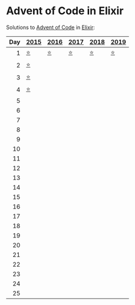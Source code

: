 # Advent of Code in Elixir

Solutions to [Advent of Code](https://adventofcode.com/) in [Elixir](https://elixir-lang.org/):

|   Day | [2015](lib/2015)                                         | [2016](lib/2016)                        | [2017](lib/2017)                  | [2018](lib/2018)                      | [2019](lib/2019)                                     |
|------:|:---------------------------------------------------------|:----------------------------------------|:----------------------------------|:--------------------------------------|:-----------------------------------------------------|
|     1 | [⭐](lib/2015/01_not_quite_lisp)                         | [⭐](lib/2016/01_no_time_for_a_taxicab) | [⭐](lib/2017/01_inverse_captcha) | [⭐](lib/2018/01_chronal_calibration) | [⭐](lib/2019/01_the_tyranny_of_the_rocket_equation) |
|     2 | [⭐](lib/2015/02_i_was_told_there_would_be_no_math)      |                                         |                                   |                                       |                                                      |
|     3 | [⭐](lib/2015/03_perfectly_spherical_houses_in_a_vacuum) |                                         |                                   |                                       |                                                      |
|     4 | [⭐](lib/2015/04_the_ideal_stocking_stuffer)             |                                         |                                   |                                       |                                                      |
|     5 |                                                          |                                         |                                   |                                       |                                                      |
|     6 |                                                          |                                         |                                   |                                       |                                                      |
|     7 |                                                          |                                         |                                   |                                       |                                                      |
|     8 |                                                          |                                         |                                   |                                       |                                                      |
|     9 |                                                          |                                         |                                   |                                       |                                                      |
|    10 |                                                          |                                         |                                   |                                       |                                                      |
|    11 |                                                          |                                         |                                   |                                       |                                                      |
|    12 |                                                          |                                         |                                   |                                       |                                                      |
|    13 |                                                          |                                         |                                   |                                       |                                                      |
|    14 |                                                          |                                         |                                   |                                       |                                                      |
|    15 |                                                          |                                         |                                   |                                       |                                                      |
|    16 |                                                          |                                         |                                   |                                       |                                                      |
|    17 |                                                          |                                         |                                   |                                       |                                                      |
|    18 |                                                          |                                         |                                   |                                       |                                                      |
|    19 |                                                          |                                         |                                   |                                       |                                                      |
|    20 |                                                          |                                         |                                   |                                       |                                                      |
|    21 |                                                          |                                         |                                   |                                       |                                                      |
|    22 |                                                          |                                         |                                   |                                       |                                                      |
|    23 |                                                          |                                         |                                   |                                       |                                                      |
|    24 |                                                          |                                         |                                   |                                       |                                                      |
|    25 |                                                          |                                         |                                   |                                       |                                                      |
